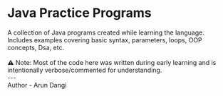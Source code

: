 # Java Practice Programs  

A collection of Java programs created while learning the language.<br>
Includes examples covering basic syntax, parameters, loops, OOP concepts, Dsa, etc.<br>
<br>
⚠️ Note: Most of the code here was written during early learning and is intentionally verbose/commented for understanding.<br>
--- <br>
Author - Arun Dangi
